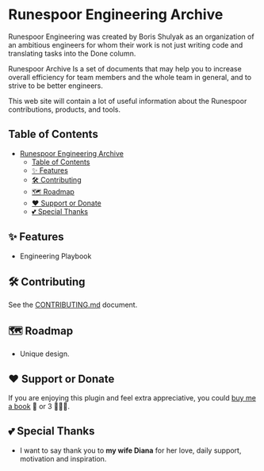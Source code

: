 # Runespoor Engineering Archive

Runespoor Engineering was created by Boris Shulyak as an organization of an ambitious engineers for whom their work is not just writing code and translating tasks into the Done column.

Runespoor Archive Is a set of documents that may help you to increase overall efficiency for team members and the whole team in general, and to strive to be better engineers.

This web site will contain a lot of useful information about the Runespoor contributions, products, and tools.

## Table of Contents

- [Runespoor Engineering Archive](#runespoor-engineering-archive)
  - [Table of Contents](#table-of-contents)
  - [✨ Features](#-features)
  - [🛠️ Contributing](#️-contributing)
  - [🗺️ Roadmap](#️-roadmap)
  - [❤️ Support or Donate](#️-support-or-donate)
  - [💕 Special Thanks](#-special-thanks)

## ✨ Features

- Engineering Playbook

## 🛠️ Contributing

See the [CONTRIBUTING.md](https://github.com/runespoor-engineering/runespoorstack/blob/main/CONTRIBUTING.md)
document.

## 🗺️ Roadmap

- Unique design.

## ❤️ Support or Donate

If you are enjoying this plugin and feel extra appreciative, you could [buy me a book](https://bmc.link/borisshulyak)
📖 or 3 📖📖📖.

## 💕 Special Thanks

- I want to say thank you to **my wife Diana** for her love, daily support, motivation and inspiration.
